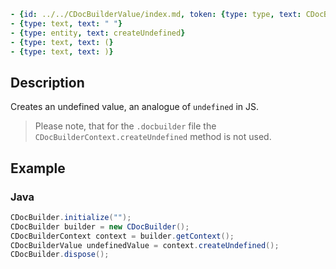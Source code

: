```yml signature
- {id: ../../CDocBuilderValue/index.md, token: {type: type, text: CDocBuilderValue}}
- {type: text, text: " "}
- {type: entity, text: createUndefined}
- {type: text, text: (}
- {type: text, text: )}
```

## Description

Creates an undefined value, an analogue of `undefined` in JS.

> Please note, that for the `.docbuilder` file the `CDocBuilderContext.createUndefined` method is not used.

## Example

### Java

``` java
CDocBuilder.initialize("");
CDocBuilder builder = new CDocBuilder();
CDocBuilderContext context = builder.getContext();
CDocBuilderValue undefinedValue = context.createUndefined();
CDocBuilder.dispose();
```
